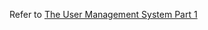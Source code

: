 Refer to [The User Management System Part 1](http://practicalsymfony.com/chapter-6-the-user-management-system-part-1/)
